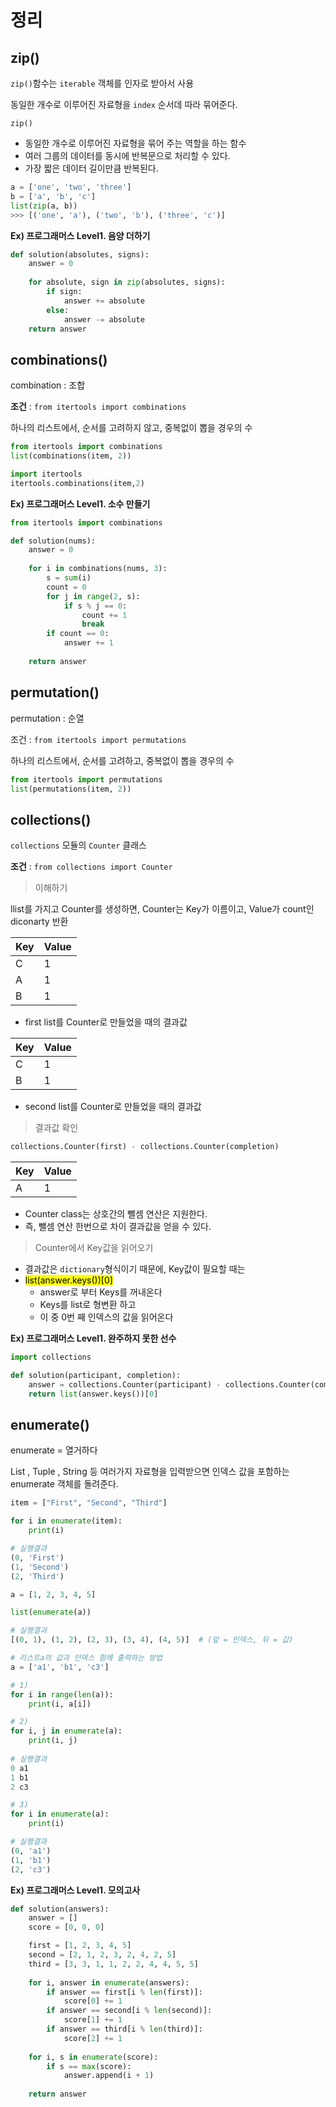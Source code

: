 # 정리

## zip()

```zip()```함수는 ```iterable``` 객체를 인자로 받아서 사용

동일한 개수로 이루어진 자료형을 ```index``` 순서데 따라 묶어준다.

```zip()```

- 동일한 개수로 이루어진 자료형을 묶어 주는 역할을 하는 함수
- 여러 그룹의 데이터를 동시에 반복문으로 처리할 수 있다. 
- 가장 짧은 데이터 길이만큼 반복된다.

~~~python
a = ['one', 'two', 'three']
b = ['a', 'b', 'c']
list(zip(a, b))
>>> [('one', 'a'), ('two', 'b'), ('three', 'c')]
~~~

**Ex) 프로그래머스 Level1. 음양 더하기**

~~~python
def solution(absolutes, signs):
	answer = 0
	
	for absolute, sign in zip(absolutes, signs):
		if sign:
			answer += absolute
		else:
			answer -= absolute
	return answer
~~~



## combinations() 

combination : 조합

**조건** : ```from itertools import combinations```

하나의 리스트에서, 순서를 고려하지 않고, 중복없이 뽑을 경우의 수

````python
from itertools import combinations
list(combinations(item, 2))

import itertools
itertools.combinations(item,2)
````

**Ex) 프로그래머스 Level1. 소수 만들기**

````python
from itertools import combinations

def solution(nums):
    answer = 0
    
    for i in combinations(nums, 3):
        s = sum(i)
        count = 0
        for j in range(2, s):
        	if s % j == 0:
            	count += 1
            	break
        if count == 0:
            answer += 1
    
    return answer
````



## permutation()

permutation : 순열

조건 : ```from itertools import permutations```

하나의 리스트에서, 순서를 고려하고, 중복없이 뽑을 경우의 수

```python
from itertools import permutations
list(permutations(item, 2))
```



## collections()

```collections``` 모듈의 ```Counter``` 클래스

**조건** : `from collections import Counter `      

> 이해하기

llist를 가지고 Counter를 생성하면, Counter는 Key가 이름이고, Value가 count인 diconarty 반환

| Key  | Value |
| ---- | ----- |
| C    | 1     |
| A    | 1     |
| B    | 1     |

- first list를 Counter로 만들었을 때의 결과값

| Key  | Value |
| ---- | ----- |
| C    | 1     |
| B    | 1     |

- second list를 Counter로 만들었을 때의 결과값

> 결과값 확인

````python
collections.Counter(first) - collections.Counter(completion)	
````

| Key  | Value |
| ---- | ----- |
| A    | 1     |

- Counter class는 상호간의 뺄셈 연산은 지원한다.
- 즉, 뺄셈 연산 한번으로 차이 결과값을 얻을 수 있다.

> Counter에서 Key값을 읽어오기

- 결과값은 `dictionary`형식이기 때문에, Key값이 필요할 때는
- <mark>list(answer.keys())[0]</mark>
  - answer로 부터 Keys를 꺼내온다
  - Keys를 list로 형변환 하고
  - 이 중 0번 째 인덱스의 값을 읽어온다

**Ex) 프로그래머스 Level1. 완주하지 못한 선수**

````python
import collections

def solution(participant, completion):
	answer = collections.Counter(participant) - collections.Counter(completion)
    return list(answer.keys())[0]
````



## enumerate()

enumerate = 열거하다

List , Tuple , String 등 여러가지 자료형을 입력받으면 인덱스 값을 포함하는 enumerate 객체를 돌려준다.

````python
item = ["First", "Second", "Third"]

for i in enumerate(item):
	print(i)

# 실행결과
(0, 'First')
(1, 'Second')
(2, 'Third')
````

```python
a = [1, 2, 3, 4, 5]

list(enumerate(a))

# 실행결과
[(0, 1), (1, 2), (2, 3), (3, 4), (4, 5)]  # (앞 = 인덱스, 뒤 = 값)
```

````python
# 리스트a의 값과 인덱스 함께 출력하는 방법
a = ['a1', 'b1', 'c3']

# 1)
for i in range(len(a)):
    print(i, a[i])

# 2)
for i, j in enumerate(a):
    print(i, j)
    
# 실행결과
0 a1
1 b1
2 c3

# 3)
for i in enumerate(a):
    print(i)

# 실행결과
(0, 'a1')
(1, 'b1')
(2, 'c3')
````

**Ex) 프로그래머스 Level1. 모의고사**

```python
def solution(answers):
    answer = []
    score = [0, 0, 0]

    first = [1, 2, 3, 4, 5]
    second = [2, 1, 2, 3, 2, 4, 2, 5]
    third = [3, 3, 1, 1, 2, 2, 4, 4, 5, 5]
    
    for i, answer in enumerate(answers):
        if answer == first[i % len(first)]:
            score[0] += 1
        if answer == second[i % len(second)]:
            score[1] += 1
        if answer == third[i % len(third)]:
            score[2] += 1
    
    for i, s in enumerate(score):
        if s == max(score):
            answer.append(i + 1)
    
    return answer
```




